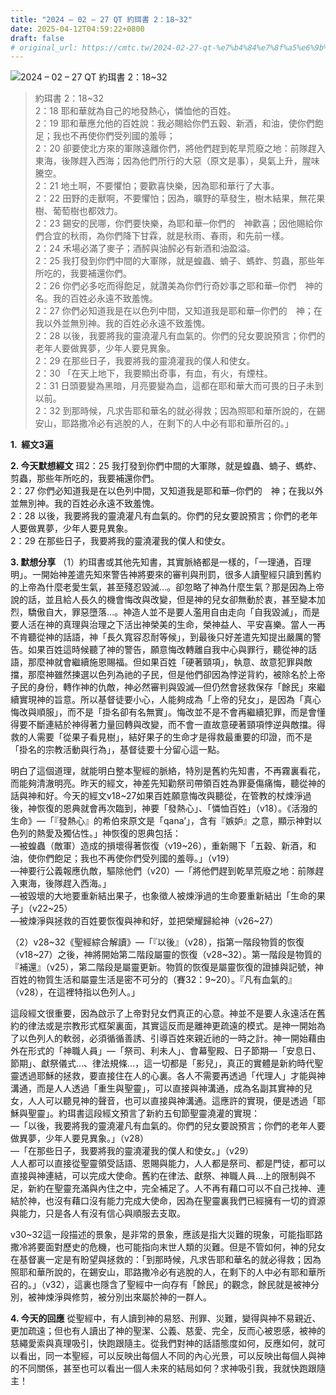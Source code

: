 ```yaml
---
title: "2024 – 02 – 27 QT 約珥書 2：18~32"
date: 2025-04-12T04:59:22+0800
draft: false
# original_url: https://cmtc.tw/2024-02-27-qt-%e7%b4%84%e7%8f%a5%e6%9b%b8-2%ef%bc%9a1832
---
```


![2024 – 02 – 27 QT 約珥書 2：18\~32](/images/qt.jpg  "2024 – 02 – 27 QT 約珥書 2：18\~32")

> 約珥書 2：18\~32  
> 2：18 耶和華就為自己的地發熱心，憐恤他的百姓。  
> 2：19 耶和華應允他的百姓說：我必賜給你們五穀、新酒，和油，使你們飽足；我也不再使你們受列國的羞辱；  
> 2：20 卻要使北方來的軍隊遠離你們，將他們趕到乾旱荒廢之地：前隊趕入東海，後隊趕入西海；因為他們所行的大惡（原文是事），臭氣上升，腥味騰空。  
> 2：21 地土啊，不要懼怕；要歡喜快樂，因為耶和華行了大事。  
> 2：22 田野的走獸啊，不要懼怕；因為，曠野的草發生，樹木結果，無花果樹、葡萄樹也都效力。  
> 2：23 錫安的民哪，你們要快樂，為耶和華─你們的　神歡喜；因他賜給你們合宜的秋雨，為你們降下甘霖，就是秋雨、春雨，和先前一樣。  
> 2：24 禾場必滿了麥子；酒醡與油醡必有新酒和油盈溢。  
> 2：25 我打發到你們中間的大軍隊，就是蝗蟲、蝻子、螞蚱、剪蟲，那些年所吃的，我要補還你們。  
> 2：26 你們必多吃而得飽足，就讚美為你們行奇妙事之耶和華─你們　神的名。我的百姓必永遠不致羞愧。  
> 2：27 你們必知道我是在以色列中間，又知道我是耶和華─你們的　神；在我以外並無別神。我的百姓必永遠不致羞愧。  
> 2：28 以後，我要將我的靈澆灌凡有血氣的。你們的兒女要說預言；你們的老年人要做異夢，少年人要見異象。  
> 2：29 在那些日子，我要將我的靈澆灌我的僕人和使女。  
> 2：30 「在天上地下，我要顯出奇事，有血，有火，有煙柱。  
> 2：31 日頭要變為黑暗，月亮要變為血，這都在耶和華大而可畏的日子未到以前。  
> 2：32 到那時候，凡求告耶和華名的就必得救；因為照耶和華所說的，在錫安山，耶路撒冷必有逃脫的人，在剩下的人中必有耶和華所召的。」

**1.  經文3遍**

**2. 今天默想經文**
珥2：25 我打發到你們中間的大軍隊，就是蝗蟲、蝻子、螞蚱、剪蟲，那些年所吃的，我要補還你們。  
2：27 你們必知道我是在以色列中間，又知道我是耶和華─你們的　神；在我以外並無別神。我的百姓必永遠不致羞愧。  
2：28 以後，我要將我的靈澆灌凡有血氣的。你們的兒女要說預言；你們的老年人要做異夢，少年人要見異象。  
2：29 在那些日子，我要將我的靈澆灌我的僕人和使女。

**3. 默想分享**
（1）約珥書或其他先知書，其實脈絡都是一樣的，「一理通，百理明」。一開始神差遣先知來警告神將要來的審判與刑罰，很多人讀聖經只讀到舊約的上帝為什麼老愛生氣，甚至殘忍毀滅…。卻忽略了神為什麼生氣？那是因為上帝說的話，並且給人長久的機會悔改與改變，但是神的兒女卻無動於衷，甚至變本加烈，驕傲自大，罪惡墮落…。神造人並不是要人濫用自由走向「自我毀滅」，而是要人活在神的真理與治理之下活出神榮美的生命，榮神益人、平安喜樂。當人一再不肯聽從神的話語，神「長久寬容忍耐等候」，到最後只好差遣先知提出嚴厲的警告。如果百姓這時候聽了神的警告，願意悔改轉離自我中心與罪行，聽從神的話語，那麼神就會繼續施恩賜福。但如果百姓「硬著頸項」，執意、故意犯罪與敵擋，那麼神雖然揀選以色列為祂的子民，但是他們卻因為悖逆背約，被除名於上帝子民的身份，轉作神的仇敵，神必然審判與毀滅—但仍然會拯救保存「餘民」來繼續實現神的旨意。所以基督徒要小心，人能夠成為「上帝的兒女」，是因為「真心悔改與順服」，而不是「掛名卻有名無實」。悔改並不是不會再繼續犯罪，而是會懂得要不斷連結於神得著力量回轉與改變，而不會一直故意硬著頸項悖逆與敵擋。得救的人需要「從果子看見樹」，結好果子的生命才是得救最重要的印證，而不是「掛名的宗教活動與行為」，基督徒要十分留心這一點。

明白了這個道理，就能明白整本聖經的脈絡，特別是舊約先知書，不再霧裏看花，而能夠清澈明亮。昨天的經文，神差先知勸祭司帶領百姓為罪憂傷痛悔，聽從神的話與神和好。今天的經文v18\~27如果百姓願意悔改與聽從，在管教的杖煉淨過後，神恢復的恩典就會再次臨到，神要「發熱心」、「憐恤百姓」（v18）。《活潑的生命》—「『發熱心』的希伯來原文是「qana’」，含有『嫉妒』之意，顯示神對以色列的熱愛及獨佔性。」神恢復的恩典包括：  
—被蝗蟲（敵軍）造成的損壞得著恢復（v19\~26），重新賜下「五穀、新酒，和油，使你們飽足；我也不再使你們受列國的羞辱。」（v19）  
—神要行公義報應仇敵，驅除他們（v20）—「將他們趕到乾旱荒廢之地：前隊趕入東海，後隊趕入西海。」  
—被毀壞的大地要重新結出果子，也象徵人被煉淨過的生命要重新結出「生命的果子」（v22\~25）  
—被煉淨與拯救的百姓要恢復與神和好，並把榮耀歸給神（v26\~27）

（2）v28\~32《聖經綜合解讀》—「『以後』（v28），指第一階段物質的恢復（v18\~27）之後，神將開始第二階段屬靈的恢復（v28\~32）。第一階段是物質的『補還』（v25），第二階段是屬靈更新。物質的恢復是屬靈恢復的證據與記號，神百姓的物質生活和屬靈生活是密不可分的（賽32：9\~20）。『凡有血氣的』（v28），在這裡特指以色列人。」

這段經文很重要，因為啟示了上帝對兒女們真正的心意。神並不是要人永遠活在舊約的律法或是宗教形式框架裏面，其實這反而是離神更疏遠的模式。是神一開始為了以色列人的軟弱，必須循循善誘、引導百姓來親近祂的一時之計。神一開始藉由外在形式的「神職人員」—「祭司、利未人」、會幕聖殿、日子節期—「安息日、節期」、獻祭儀式…、律法規條…，這一切都是「影兒」，真正的實體是新約時代聖靈透過耶穌的拯救，要直接住在人的心裏。各人不需要再透過「代理人」才能與神溝通，而是人人透過「重生與聖靈」，可以直接與神溝通，成為名副其實神的兒女，人人可以聽見神的聲音，也可以直接與神溝通。這應許的實現，便是透過「耶穌與聖靈」。約珥書這段經文預言了新約五旬節聖靈澆灌的實現：  
—「以後，我要將我的靈澆灌凡有血氣的。你們的兒女要說預言；你們的老年人要做異夢，少年人要見異象。」（v28）  
—「在那些日子，我要將我的靈澆灌我的僕人和使女。」（v29）  
人人都可以直接從聖靈領受話語、恩賜與能力，人人都是祭司、都是門徒，都可以直接與神連結，可以完成大使命。舊約在律法、獻祭、神職人員…上的限制與不足，新約在聖靈充滿與內住之中，完全補足了。人不再有藉口可以不自己找神、連結於神，也沒有藉口沒有能力完成大使命，因為在聖靈裏我們已經擁有一切的資源與能力，只是各人有沒有信心與順服去支取。

v30\~32這一段描述的景象，是非常的景象，應該是指大災難的現象，可能指耶路撒冷將要面對歷史的危機，也可能指向末世人類的災難。但是不管如何，神的兒女在基督裏一定是有盼望與拯救的：「到那時候，凡求告耶和華名的就必得救；因為照耶和華所說的，在錫安山，耶路撒冷必有逃脫的人，在剩下的人中必有耶和華所召的。」（v32），這裏也隱含了聖經中一向存有「餘民」的觀念，餘民就是被神分別，被神煉淨與修剪，被分別出來屬於神的一群人。

**4. 今天的回應**
從聖經中，有人讀到神的易怒、刑罪、災難，變得與神不易親近、更加疏遠；但也有人讀出了神的聖潔、公義、慈愛、完全，反而心被恩感，被神的慈繩愛索與真理吸引，快跑跟隨主。從我們對神的話語態度如何，反應如何，就可以看出，同一本聖經，可以反映出每個人不同的內心光景，可以反映出每個人與神的不同關係，甚至也可以看出一個人未來的結局如何？求神吸引我，我就快跑跟隨主！
